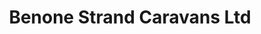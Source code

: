 ---
title: "Benone Strand Caravans Ltd"
address: "Golden Sands Caravan Parks, 26, Benone Avenue, Bellarena, Limavady, Co. Derry BT49 0LQ"
tel: "028 7775 0324"
county: "Derry"
category: "Caravan And Camping"
type: "Content"
lat: "55.161397"
lng: "-6.878696"
---